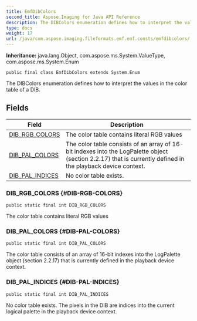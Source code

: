 ```yaml
---
title: EmfDibColors
second_title: Aspose.Imaging for Java API Reference
description: The DIBColors enumeration defines how to interpret the values in the color table of a DIB.
type: docs
weight: 17
url: /java/com.aspose.imaging.fileformats.emf.emf.consts/emfdibcolors/
---
```

**Inheritance:**
java.lang.Object, com.aspose.ms.System.ValueType, com.aspose.ms.System.Enum
```
public final class EmfDibColors extends System.Enum
```

The DIBColors enumeration defines how to interpret the values in the color table of a DIB.
## Fields

| Field | Description |
| --- | --- |
| [DIB_RGB_COLORS](#DIB-RGB-COLORS) | The color table contains literal RGB values |
| [DIB_PAL_COLORS](#DIB-PAL-COLORS) | The color table consists of an array of 16-bit indexes into the LogPalette object (section 2.2.17) that is currently defined in the playback device context. |
| [DIB_PAL_INDICES](#DIB-PAL-INDICES) | No color table exists. |
### DIB_RGB_COLORS {#DIB-RGB-COLORS}
```
public static final int DIB_RGB_COLORS
```


The color table contains literal RGB values

### DIB_PAL_COLORS {#DIB-PAL-COLORS}
```
public static final int DIB_PAL_COLORS
```


The color table consists of an array of 16-bit indexes into the LogPalette object (section 2.2.17) that is currently defined in the playback device context.

### DIB_PAL_INDICES {#DIB-PAL-INDICES}
```
public static final int DIB_PAL_INDICES
```


No color table exists. The pixels in the DIB are indices into the current logical palette in the playback device context.


